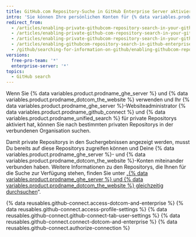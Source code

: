 ```yaml
---
title: GitHub.com Repository-Suche in GitHub Enterprise Server aktivieren
intro: 'Sie können Ihre persönlichen Konten für {% data variables.product.prodname_dotcom_the_website %} und {% data variables.product.prodname_ghe_server %} verbinden, um nach Inhalten in bestimmten privaten {% data variables.product.prodname_dotcom_the_website %}-Repositorys auf {% data variables.product.prodname_ghe_server %} zu suchen.'
redirect_from:
  - /articles/enabling-private-githubcom-repository-search-in-your-github-enterprise-account/
  - /articles/enabling-private-github-com-repository-search-in-your-github-enterprise-server-account/
  - /articles/enabling-private-githubcom-repository-search-in-your-github-enterprise-server-account/
  - /articles/enabling-githubcom-repository-search-in-github-enterprise-server
  - /github/searching-for-information-on-github/enabling-githubcom-repository-search-in-github-enterprise-server
versions:
  free-pro-team: '*'
  enterprise-server: '*'
topics:
  - GitHub search
---
```

Wenn Sie {% data variables.product.prodname_ghe_server %} und {% data variables.product.prodname_dotcom_the_website %} verwenden und Ihr {% data variables.product.prodname_ghe_server %}-Websiteadministrator {% data variables.product.prodname_github_connect %} und {% data variables.product.prodname_unified_search %} für private Repositorys aktiviert hat, können Sie nach bestimmten privaten Repositorys in der verbundenen Organisation suchen.

Damit private Repositorys in den Suchergebnissen angezeigt werden, musst Du bereits auf diese Repositorys zugreifen können und Deine {% data variables.product.prodname_ghe_server %}- und {% data variables.product.prodname_dotcom_the_website %}-Konten miteinander verbunden haben. Weitere Informationen zu den Repositorys, die Ihnen für die Suche zur Verfügung stehen, finden Sie unter „[{% data variables.product.prodname_ghe_server %} und {% data variables.product.prodname_dotcom_the_website %} gleichzeitig durchsuchen](/articles/about-searching-on-github/#searching-across-github-enterprise-and-githubcom-simultaneously)“.

{% data reusables.github-connect.access-dotcom-and-enterprise %}
{% data reusables.github-connect.access-profile-settings %}
{% data reusables.github-connect.github-connect-tab-user-settings %}
{% data reusables.github-connect.connect-dotcom-and-enterprise %}
{% data reusables.github-connect.authorize-connection %}
